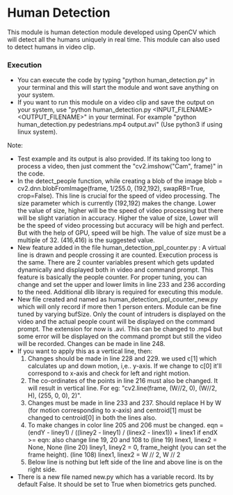 # Human Detection

This module is human detection module developed using OpenCV which will detect all the humans uniquely in real time. This module can also used to detect humans in video clip.

### Execution

* You can execute the code by typing "python human_detection.py" in your terminal and this will start the module and wont save anything on your system.
* If you want to run this module on a video clip and save the output on your system, use "python human_detection.py <INPUT_FILENAME> <OUTPUT_FILENAME>" in your terminal. For example "python human_detection.py pedestrians.mp4 output.avi" (Use python3 if using linux system).

Note: 
* Test example and its output is also provided. If its taking too long to process a video, then just comment the "cv2.imshow("Cam", frame)" in the code.
* In the detect_people function, while creating a blob of the image
  blob = cv2.dnn.blobFromImage(frame, 1/255.0, (192,192), swapRB=True, crop=False). This line is crucial for the speed of video processing.
  The size parameter which is currently (192,192) makes the change.
  Lower the value of size, higher will be the speed of video processing but there will be slight variation in accuracy.
  Higher the value of size, Lower will be the speed of video processing but accuracy will be high and perfect. But with the help of GPU, speed will be high.
  The value of size must be a multiple of 32.
  (416,416) is the suggested value.
* New feature added in the file human_detection_ppl_counter.py : A virtual line is drawn and people crossing it are counted. Execution process is the same.
  There are 2 counter variables present which gets updated dynamically and displayed both in video and command prompt.
  This feature is basically the people counter.
  For proper tuning, you can change and set the upper and lower limits in line 233 and 236 according to the need.
  Additional dlib library is required for executing this module.
* New file created and named as human_detection_ppl_counter_new.py which will only record if more then 1 person enters. 
  Module can be fine tuned by varying bufSize.
  Only the count of intruders is displayed on the video and the actual people count will be displayed on the command prompt.
  The extension for now is .avi. This can be changed to .mp4 but some error will be displayed on the command prompt but still the video will be recorded. Changes can be made in line 248.
* If you want to apply this as a vertical line, then:
  1. Changes should be made in line 228 and 229. we used c[1] which calculates up and down motion, i,e.. y-axis. If we change to c[0] it'll correspond to x-axis and check for left and right motion.
  2. The co-ordinates of the points in line 216 must also be changed. It will result in vertical line. For eg: "cv2.line(frame, (W//2, 0), (W//2, H), (255, 0, 0), 2)".
  3. Changes must be made in line 233 and 237. Should replace H by W (for motion corresponding to x-axis) and centroid[1] must be changed to centroid[0] in both the lines also.
  4. To make changes in color line 205 and 206 must be changed. 
  	eqn = (endY - liney1) / ((liney2 - liney1) / (linex2 - linex1)) + linex1
        if endX >= eqn:
     also change line 19, 20 and 108 to
     	(line 19)  linex1, linex2 = None, None
	(line 20)  liney1, liney2 = 0, frame_height (you can set the frame height).
	(line 108) linex1, linex2 = W // 2, W // 2
  5. Below line is nothing but left side of the line and above line is on the right side.
* There is a new file named new.py which has a variable record. Its by default False. It should be set to True when biometrics gets punched.
  

